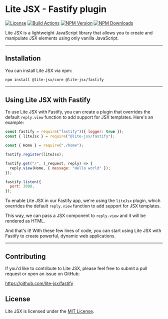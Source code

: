 # Lite JSX - Fastify plugin

[![License][license-image]][license-url]
[![Build Actions][build-image]][build-url]
[![NPM Version][npm-image]][npm-url]
[![NPM Downloads][downloads-image]][npm-url]

Lite JSX is a lightweight JavaScript library that allows you to create and manipulate JSX elements using only vanilla JavaScript.

---

## Installation

You can install Lite JSX via npm:

```bash
npm install @lite-jsx/core @lite-jsx/fastify
```

---

## Using Lite JSX with Fastify

To use Lite JSX with Fastify, you can create a plugin that overrides the default `reply.view` function to add support for JSX templates. Here's an example:

```js
const fastify = require("fastify")({ logger: true });
const { liteJsx } = require("@lite-jsx/fastify");

const { Home } = require("./home");

fastify.register(liteJsx);

fastify.get("/", (_request, reply) => {
  reply.view(Home, { message: "Hello world" });
});

fastify.listen({
  port: 3000,
});
```

To enable Lite JSX in our Fastify app, we're using the `liteJsx` plugin, which overrides the default `reply.view` function to add support for JSX templates.

This way, we can pass a JSX component to `reply.view` and it will be rendered as HTML.

And that's it! With these few lines of code, you can start using Lite JSX with Fastify to create powerful, dynamic web applications.

---

## Contributing

If you'd like to contribute to Lite JSX, please feel free to submit a pull request or open an issue on GitHub:

https://github.com/lite-jsx/fastify

## License

Lite JSX is licensed under the [MIT License](https://github.com/danprates/lite-jsx/blob/master/LICENSE).

[npm-url]: https://npmjs.org/package/@lite-jsx/fastify
[npm-image]: https://img.shields.io/npm/v/lite-jsx.svg?style=for-the-badge
[downloads-image]: https://img.shields.io/npm/dm/@lite-jsx/fastify.svg?style=for-the-badge
[build-image]: https://img.shields.io/github/actions/workflow/status/lite-jsx/fastify/publish.yml?style=for-the-badge
[build-url]: https://github.com/lite-jsx/fastify/actions/workflows/publish.yml
[license-image]: https://img.shields.io/github/license/lite-jsx/fastify?style=for-the-badge
[license-url]: https://github.com/lite-jsx/fastify/blob/master/LICENSE
